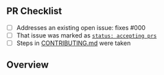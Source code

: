<!-- 👋 Hi, thanks for sending a PR to loader! 💖.
Please fill out all fields below and make sure each item is true and [x] checked.
Otherwise we may not be able to review your PR. -->

## PR Checklist

- [ ] Addresses an existing open issue: fixes #000
- [ ] That issue was marked as [`status: accepting prs`](https://github.com/Loopshape/loader/issues?q=is%3Aopen+is%3Aissue+label%3A%22status%3A+accepting+prs%22)
- [ ] Steps in [CONTRIBUTING.md](https://github.com/Loopshape/loader/blob/main/.github/CONTRIBUTING.md) were taken

## Overview

<!-- Description of what is changed and how the code change does that. -->
